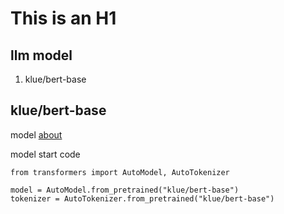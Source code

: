 This is an H1
=============

llm model
----------
1. klue/bert-base

klue/bert-base
----------
model [about](https://huggingface.co/klue/bert-base#preprocessing, "klue/bert-base link")

model start code
<pre><code>from transformers import AutoModel, AutoTokenizer

model = AutoModel.from_pretrained("klue/bert-base")
tokenizer = AutoTokenizer.from_pretrained("klue/bert-base")
</code></pre>

